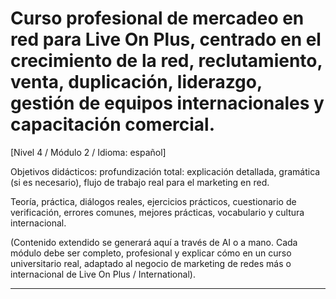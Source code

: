 # Curso profesional de mercadeo en red para Live On Plus, centrado en el crecimiento de la red, reclutamiento, venta, duplicación, liderazgo, gestión de equipos internacionales y capacitación comercial.


[Nivel 4 / Módulo 2 / Idioma: español]

Objetivos didácticos: profundización total: explicación detallada, gramática (si es necesario), flujo de trabajo real para el marketing en red.

Teoría, práctica, diálogos reales, ejercicios prácticos, cuestionario de verificación, errores comunes, mejores prácticas, vocabulario y cultura internacional.


(Contenido extendido se generará aquí a través de AI o a mano. Cada módulo debe ser completo, profesional y explicar cómo en un curso universitario real, adaptado al negocio de marketing de redes más o internacional de Live On Plus / International).

---